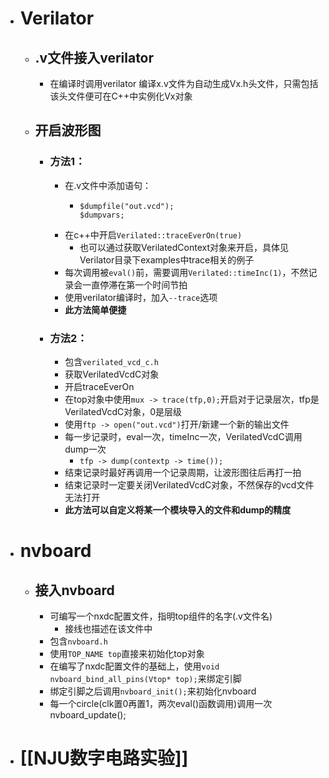 - # Verilator
	- ## .v文件接入verilator
		- 在编译时调用verilator 编译x.v文件为自动生成Vx.h头文件，只需包括该头文件便可在C++中实例化Vx对象
	- ## 开启波形图
		- ### 方法1：
			- 在.v文件中添加语句：
				- ```
				  $dumpfile("out.vcd");
				  $dumpvars;
				  ```
			- 在c++中开启``Verilated::traceEverOn(true)``
				- 也可以通过获取VerilatedContext对象来开启，具体见Verilator目录下examples中trace相关的例子
			- 每次调用被``eval()``前，需要调用``Verilated::timeInc(1)``，不然记录会一直停滞在第一个时间节拍
			- 使用verilator编译时，加入``--trace``选项
			- **此方法简单便捷**
		- ### 方法2：
			- 包含``verilated_vcd_c.h``
			- 获取VerilatedVcdC对象
			- 开启traceEverOn
			- 在top对象中使用``mux -> trace(tfp,0);``开启对于记录层次，tfp是VerilatedVcdC对象，0是层级
			- 使用``ftp -> open("out.vcd")``打开/新建一个新的输出文件
			- 每一步记录时，eval一次，timeInc一次，VerilatedVcdC调用dump一次
				- ``tfp -> dump(contextp -> time());``
			- 结束记录时最好再调用一个记录周期，让波形图往后再打一拍
			- 结束记录时一定要关闭VerilatedVcdC对象，不然保存的vcd文件无法打开
			- **此方法可以自定义将某一个模块导入的文件和dump的精度**
- # nvboard
	- ## 接入nvboard
		- 可编写一个nxdc配置文件，指明top组件的名字(.v文件名)
			- 接线也描述在该文件中
		- 包含``nvboard.h``
		- 使用``TOP_NAME top``直接来初始化top对象
		- 在编写了nxdc配置文件的基础上，使用``void nvboard_bind_all_pins(Vtop* top);``来绑定引脚
		- 绑定引脚之后调用``nvboard_init();``来初始化nvboard
		- 每一个circle(clk置0再置1，两次eval()函数调用)调用一次nvboard_update();
- # [[NJU数字电路实验]]